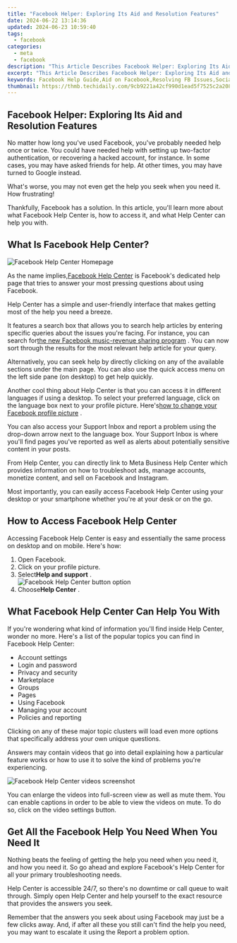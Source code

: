 ```yaml
---
title: "Facebook Helper: Exploring Its Aid and Resolution Features"
date: 2024-06-22 13:14:36
updated: 2024-06-23 10:59:40
tags:
  - facebook
categories:
  - meta
  - facebook
description: "This Article Describes Facebook Helper: Exploring Its Aid and Resolution Features"
excerpt: "This Article Describes Facebook Helper: Exploring Its Aid and Resolution Features"
keywords: Facebook Help Guide,Aid on Facebook,Resolving FB Issues,Social Media Support,Online Assistance FB,Fixing FB Errors,Helping Hand FB
thumbnail: https://thmb.techidaily.com/9cb9221a42cf990d1ead5f7525c2a2084bd45082f379d43f5b1579226c750ee8.jpg
---
```


## Facebook Helper: Exploring Its Aid and Resolution Features

 No matter how long you've used Facebook, you've probably needed help once or twice. You could have needed help with setting up two-factor authentication, or recovering a hacked account, for instance. In some cases, you may have asked friends for help. At other times, you may have turned to Google instead.

 What's worse, you may not even get the help you seek when you need it. How frustrating!

 Thankfully, Facebook has a solution. In this article, you'll learn more about what Facebook Help Center is, how to access it, and what Help Center can help you with.

## What Is Facebook Help Center?

![Facebook Help Center Homepage](https://static1.makeuseofimages.com/wordpress/wp-content/uploads/2022/08/Facebook-Help-Center-Home.jpg)

 As the name implies,[Facebook Help Center](https://www.facebook.com/help) is Facebook's dedicated help page that tries to answer your most pressing questions about using Facebook.

 Help Center has a simple and user-friendly interface that makes getting most of the help you need a breeze.

 It features a search box that allows you to search help articles by entering specific queries about the issues you're facing. For instance, you can search for[the new Facebook music-revenue sharing program](https://www.makeuseof.com/what-is-facebook-music-revenue-sharing-program/) . You can now sort through the results for the most relevant help article for your query.

 Alternatively, you can seek help by directly clicking on any of the available sections under the main page. You can also use the quick access menu on the left side pane (on desktop) to get help quickly.

 Another cool thing about Help Center is that you can access it in different languages if using a desktop. To select your preferred language, click on the language box next to your profile picture. Here's[how to change your Facebook profile picture](https://www.makeuseof.com/how-to-change-facebook-profile-picture/) .

 You can also access your Support Inbox and report a problem using the drop-down arrow next to the language box. Your Support Inbox is where you'll find pages you've reported as well as alerts about potentially sensitive content in your posts.

 From Help Center, you can directly link to Meta Business Help Center which provides information on how to troubleshoot ads, manage accounts, monetize content, and sell on Facebook and Instagram.

 Most importantly, you can easily access Facebook Help Center using your desktop or your smartphone whether you're at your desk or on the go.

## How to Access Facebook Help Center

 Accessing Facebook Help Center is easy and essentially the same process on desktop and on mobile. Here's how:

1. Open Facebook.
2. Click on your profile picture.
3. Select**Help and support** .  
![Facebook Help Center button option](https://static1.makeuseofimages.com/wordpress/wp-content/uploads/2022/08/Facebook-Help-Center-button.jpg)
4. Choose**Help Center** .

## What Facebook Help Center Can Help You With

 If you're wondering what kind of information you'll find inside Help Center, wonder no more. Here's a list of the popular topics you can find in Facebook Help Center:

* Account settings
* Login and password
* Privacy and security
* Marketplace
* Groups
* Pages
* Using Facebook
* Managing your account
* Policies and reporting

 Clicking on any of these major topic clusters will load even more options that specifically address your own unique questions.

 Answers may contain videos that go into detail explaining how a particular feature works or how to use it to solve the kind of problems you're experiencing.

![Facebook Help Center videos screenshot](https://static1.makeuseofimages.com/wordpress/wp-content/uploads/2022/08/Facebook-Help-Center-videos.jpg)

 You can enlarge the videos into full-screen view as well as mute them. You can enable captions in order to be able to view the videos on mute. To do so, click on the video settings button.

## Get All the Facebook Help You Need When You Need It

 Nothing beats the feeling of getting the help you need when you need it, and how you need it. So go ahead and explore Facebook's Help Center for all your primary troubleshooting needs.

 Help Center is accessible 24/7, so there's no downtime or call queue to wait through. Simply open Help Center and help yourself to the exact resource that provides the answers you seek.

 Remember that the answers you seek about using Facebook may just be a few clicks away. And, if after all these you still can't find the help you need, you may want to escalate it using the Report a problem option.


<ins class="adsbygoogle"
     style="display:block"
     data-ad-format="autorelaxed"
     data-ad-client="ca-pub-7571918770474297"
     data-ad-slot="1223367746"></ins>



<ins class="adsbygoogle"
     style="display:block"
     data-ad-client="ca-pub-7571918770474297"
     data-ad-slot="8358498916"
     data-ad-format="auto"
     data-full-width-responsive="true"></ins>
